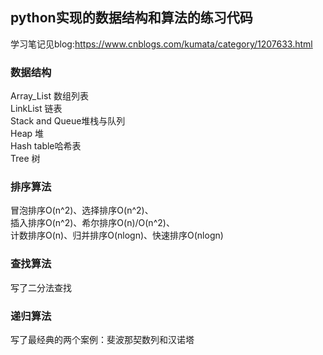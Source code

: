 ## python实现的数据结构和算法的练习代码  

学习笔记见blog:https://www.cnblogs.com/kumata/category/1207633.html  

### 数据结构
Array_List 数组列表  
LinkList 链表  
Stack and Queue堆栈与队列  
Heap 堆  
Hash table哈希表  
Tree 树

### 排序算法
冒泡排序O(n^2)、选择排序O(n^2)、  
插入排序O(n^2)、希尔排序O(n)/O(n^2)、  
计数排序O(n)、归并排序O(nlogn)、快速排序O(nlogn) 
 
### 查找算法  
写了二分法查找

### 递归算法
写了最经典的两个案例：斐波那契数列和汉诺塔




